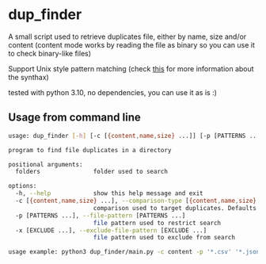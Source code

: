 # dup_finder

A small script used to retrieve duplicates file, either by name, size and/or content (content mode works by reading the file as binary so you can use it to check binary-like files)

Support Unix style pattern matching (check [this](https://docs.python.org/3.10/library/fnmatch.html) for more information about the synthax)

tested with python 3.10, no dependencies, you can use it as is :)

## Usage from command line

```sh
usage: dup_finder [-h] [-c [{content,name,size} ...]] [-p [PATTERNS ...]] [-x [EXCLUDE ...]] folders [folders ...]

program to find file duplicates in a directory

positional arguments:
  folders               folder used to search

options:
  -h, --help            show this help message and exit
  -c [{content,name,size} ...], --comparison-type [{content,name,size} ...]
                        comparison used to target duplicates. Defaults to name and size
  -p [PATTERNS ...], --file-pattern [PATTERNS ...]
                        file pattern used to restrict search
  -x [EXCLUDE ...], --exclude-file-pattern [EXCLUDE ...]
                        file pattern used to exclude from search

usage example: python3 dup_finder/main.py -c content -p '*.csv' '*.json' -i -- folder1 folder2
```
